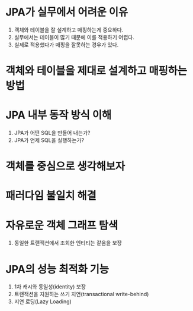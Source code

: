 # JPA가 실무에서 어려운 이유
1. 객체와 테이블을 잘 설계하고 매핑하는게 중요하다.
2. 실무에서는 테이블이 많기 때문에 이를 적용하기 어렵다.
3. 실제로 적용했다가 매핑을 잘못하는 경우가 있다.

# 객체와 테이블을 제대로 설계하고 매핑하는 방법

# JPA 내부 동작 방식 이해
1. JPA가 어떤 SQL을 만들어 내는가?
2. JPA가 언제 SQL을 실행하는가?

# 객체를 중심으로 생각해보자

# 패러다임 불일치 해결

# 자유로운 객체 그래프 탐색
1. 동일한 트랜잭션에서 조회한 엔티티는 같음을 보장

# JPA의 성능 최적화 기능
1. 1차 캐시와 동일성(identity) 보장
2. 트랜잭션을 지원하는 쓰기 지연(transactional write-behind)
3. 지연 로딩(Lazy Loading)